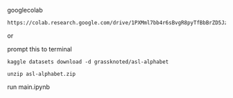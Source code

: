 googlecolab 
    
    https://colab.research.google.com/drive/1PXMml7bb4r6sBvgR8pyTfBbBrZD5JzwG#scrollTo=4aNcY883moDW

or

prompt this to terminal

    kaggle datasets download -d grassknoted/asl-alphabet   

    unzip asl-alphabet.zip

run main.ipynb
